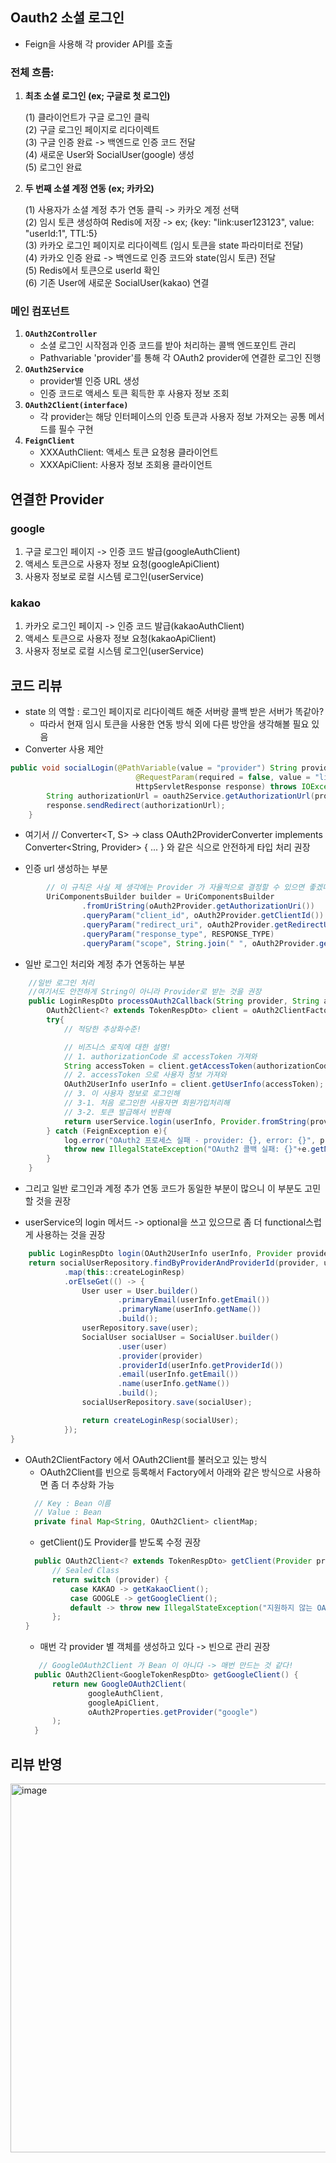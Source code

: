 ## Oauth2 소셜 로그인
- Feign을 사용해 각 provider API를 호출
### 전체 흐름:
1. **최초 소셜 로그인 (ex; 구글로 첫 로그인)**
   
   (1) 클라이언트가 구글 로그인 클릭 <br>
   (2) 구글 로그인 페이지로 리다이렉트<br>
   (3) 구글 인증 완료 -> 백엔드로 인증 코드 전달<br>
   (4) 새로운 User와 SocialUser(google) 생성<br>
   (5) 로그인 완료<br>
2. **두 번째 소셜 계정 연동 (ex; 카카오)**
   
   (1) 사용자가 소셜 계정 추가 연동 클릭 -> 카카오 계정 선택<br>
   (2) 임시 토큰 생성하여 Redis에 저장 -> ex; {key: "link:user123123", value: "userId:1", TTL:5}<br>
   (3) 카카오 로그인 페이지로 리다이렉트 (임시 토큰을 state 파라미터로 전달)<br>
   (4) 카카오 인증 완료 -> 백엔드로 인증 코드와 state(임시 토큰) 전달<br>
   (5) Redis에서 토큰으로 userId 확인<br>
   (6) 기존 User에 새로운 SocialUser(kakao) 연결<br>

### 메인 컴포넌트
1. **``OAuth2Controller``**
    - 소셜 로그인 시작점과 인증 코드를 받아 처리하는 콜백 엔드포인트 관리
    - Pathvariable 'provider'를 통해 각 OAuth2 provider에 연결한 로그인 진행
2. **``OAuth2Service``**
    - provider별 인증 URL 생성
    - 인증 코드로 액세스 토큰 획득한 후 사용자 정보 조회
3. **``OAuth2Client(interface)``**
    - 각 provider는 해당 인터페이스의 인증 토큰과 사용자 정보 가져오는 공통 메서드를 필수 구현
4. **``FeignClient``**
    - XXXAuthClient: 액세스 토큰 요청용 클라이언트
    - XXXApiClient: 사용자 정보 조회용 클라이언트


## 연결한 Provider
### google
1. 구글 로그인 페이지 -> 인증 코드 발급(googleAuthClient)
2. 액세스 토큰으로 사용자 정보 요청(googleApiClient)
3. 사용자 정보로 로컬 시스템 로그인(userService)

### kakao
1. 카카오 로그인 페이지 -> 인증 코드 발급(kakaoAuthClient)
2. 액세스 토큰으로 사용자 정보 요청(kakaoApiClient)
3. 사용자 정보로 로컬 시스템 로그인(userService)



## 코드 리뷰
- state 의 역할 : 로그인 페이지로 리다이렉트 해준 서버랑 콜백 받은 서버가 똑같아?
  - 따라서 현재 임시 토큰을 사용한 연동 방식 외에 다른 방안을 생각해볼 필요 있음
- Converter 사용 제안
```java
public void socialLogin(@PathVariable(value = "provider") String provider, // kakao, naver, google
                            @RequestParam(required = false, value = "linkageToken") String linkageToken,
                            HttpServletResponse response) throws IOException {
        String authorizationUrl = oauth2Service.getAuthorizationUrl(provider, linkageToken);
        response.sendRedirect(authorizationUrl);
    }
```
  - 여기서 // Converter<T, S> -> class OAuth2ProviderConverter implements Converter<String, Provider> { ... } 와 같은 식으로 안전하게 타입 처리 권장

- 인증 url 생성하는 부분
```java
        // 이 규칙은 사실 제 생각에는 Provider 가 자율적으로 결정할 수 있으면 좋겠다!
        UriComponentsBuilder builder = UriComponentsBuilder
                .fromUriString(oAuth2Provider.getAuthorizationUri())
                .queryParam("client_id", oAuth2Provider.getClientId())
                .queryParam("redirect_uri", oAuth2Provider.getRedirectUri())
                .queryParam("response_type", RESPONSE_TYPE)
                .queryParam("scope", String.join(" ", oAuth2Provider.getScopes()));
```

- 일반 로그인 처리와 계정 추가 연동하는 부분
```java
    //일반 로그인 처리
    //여기서도 안전하게 String이 아니라 Provider로 받는 것을 권장
    public LoginRespDto processOAuth2Callback(String provider, String authorizationCode){
        OAuth2Client<? extends TokenRespDto> client = oAuth2ClientFactory.getClient(provider);
        try{
            // 적당한 추상화수준!

            // 비즈니스 로직에 대한 설명!
            // 1. authorizationCode 로 accessToken 가져와
            String accessToken = client.getAccessToken(authorizationCode);
            // 2. accessToken 으로 사용자 정보 가져와
            OAuth2UserInfo userInfo = client.getUserInfo(accessToken);
            // 3. 이 사용자 정보로 로그인해
            // 3-1. 처음 로그인한 사용자면 회원가입처리해
            // 3-2. 토큰 발급해서 반환해
            return userService.login(userInfo, Provider.fromString(provider));
        } catch (FeignException e){
            log.error("OAuth2 프로세스 실패 - provider: {}, error: {}", provider, e.getMessage());
            throw new IllegalStateException("OAuth2 콜백 실패: {}"+e.getMessage(), e);
        }
    }
```
  - 그리고 일반 로그인과 계정 추가 연동 코드가 동일한 부분이 많으니 이 부분도 고민할 것을 권장

- userService의 login 메서드 -> optional을 쓰고 있으므로 좀 더 functional스럽게 사용하는 것을 권장
```java
    public LoginRespDto login(OAuth2UserInfo userInfo, Provider provider) {
    return socialUserRepository.findByProviderAndProviderId(provider, userInfo.getProviderId())
            .map(this::createLoginResp)
            .orElseGet(() -> {
                User user = User.builder()
                        .primaryEmail(userInfo.getEmail())
                        .primaryName(userInfo.getName())
                        .build();
                userRepository.save(user);
                SocialUser socialUser = SocialUser.builder()
                        .user(user)
                        .provider(provider)
                        .providerId(userInfo.getProviderId())
                        .email(userInfo.getEmail())
                        .name(userInfo.getName())
                        .build();
                socialUserRepository.save(socialUser);

                return createLoginResp(socialUser);
            });
}
```
- OAuth2ClientFactory 에서 OAuth2Client를 불러오고 있는 방식
  - OAuth2Client를 빈으로 등록해서 Factory에서 아래와 같은 방식으로 사용하면 좀 더 추상화 가능
  ```java
    // Key : Bean 이름
    // Value : Bean
    private final Map<String, OAuth2Client> clientMap;
  ```
  - getClient()도 Provider를 받도록 수정 권장
  ```java
    public OAuth2Client<? extends TokenRespDto> getClient(Provider provider){
        // Sealed Class
        return switch (provider) {
            case KAKAO -> getKakaoClient();
            case GOOGLE -> getGoogleClient();
            default -> throw new IllegalStateException("지원하지 않는 OAuth2 provider 입니다: " + provider);
        };
  }
   ```
  - 매번 각 provider 별 객체를 생성하고 있다 -> 빈으로 관리 권장
  ```java
     // GoogleOAuth2Client 가 Bean 이 아니다 -> 매번 만드는 것 같다!
    public OAuth2Client<GoogleTokenRespDto> getGoogleClient() {
        return new GoogleOAuth2Client(
                googleAuthClient,
                googleApiClient,
                oAuth2Properties.getProvider("google")
        );
    }
   ```

## 리뷰 반영
<img width="590" alt="image" src="https://github.com/user-attachments/assets/9443bfbb-7635-4ea3-b2e3-9e739ad85724">

